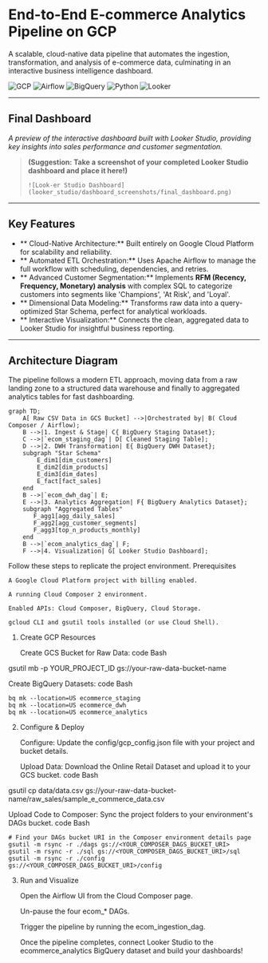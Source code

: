 #  End-to-End E-commerce Analytics Pipeline on GCP

A scalable, cloud-native data pipeline that automates the ingestion, transformation, and analysis of e-commerce data, culminating in an interactive business intelligence dashboard.

![GCP](https://img.shields.io/badge/Google_Cloud-428F4?style=for-the-badge&logo=google-cloud&logoColor=white)
![Airflow](https://img.shields.io/badge/Apache_Airflow-017CEE?style=for-the-badge&logo=Apache-Airflow&logoColor=white)
![BigQuery](https://img.shields.io/badge/BigQuery-669DF6?style=for-the-badge&logo=google-bigquery&logoColor=white)
![Python](https://img.shields.io/badge/Python-3776AB?style=for-the-badge&logo=python&logoColor=white)
![Looker](https://img.shields.io/badge/Looker_Studio-4285F4?style=for-the-badge&logo=looker&logoColor=white)

---

##  Final Dashboard

*A preview of the interactive dashboard built with Looker Studio, providing key insights into sales performance and customer segmentation.*

> **(Suggestion: Take a screenshot of your completed Looker Studio dashboard and place it here!)**
>
> `![Look-er Studio Dashboard](looker_studio/dashboard_screenshots/final_dashboard.png)`

---

##  Key Features

*   ** Cloud-Native Architecture:** Built entirely on Google Cloud Platform for scalability and reliability.
*   ** Automated ETL Orchestration:** Uses Apache Airflow to manage the full workflow with scheduling, dependencies, and retries.
*   ** Advanced Customer Segmentation:** Implements **RFM (Recency, Frequency, Monetary) analysis** with complex SQL to categorize customers into segments like 'Champions', 'At Risk', and 'Loyal'.
*   ** Dimensional Data Modeling:** Transforms raw data into a query-optimized Star Schema, perfect for analytical workloads.
*   ** Interactive Visualization:** Connects the clean, aggregated data to Looker Studio for insightful business reporting.

---

##  Architecture Diagram

The pipeline follows a modern ETL approach, moving data from a raw landing zone to a structured data warehouse and finally to aggregated analytics tables for fast dashboarding.

```mermaid
graph TD;
    A[ Raw CSV Data in GCS Bucket] -->|Orchestrated by| B( Cloud Composer / Airflow);
    B -->|1. Ingest & Stage| C{ BigQuery Staging Dataset};
    C -->|`ecom_staging_dag`| D[ Cleaned Staging Table];
    D -->|2. DWH Transformation| E{ BigQuery DWH Dataset};
    subgraph "Star Schema"
        E_dim1[dim_customers]
        E_dim2[dim_products]
        E_dim3[dim_dates]
        E_fact[fact_sales]
    end
    B -->|`ecom_dwh_dag`| E;
    E -->|3. Analytics Aggregation| F{ BigQuery Analytics Dataset};
    subgraph "Aggregated Tables"
       F_agg1[agg_daily_sales]
       F_agg2[agg_customer_segments]
       F_agg3[top_n_products_monthly]
    end
    B -->|`ecom_analytics_dag`| F;
    F -->|4. Visualization| G[ Looker Studio Dashboard];
```


Follow these steps to replicate the project environment.
Prerequisites

    A Google Cloud Platform project with billing enabled.

    A running Cloud Composer 2 environment.

    Enabled APIs: Cloud Composer, BigQuery, Cloud Storage.

    gcloud CLI and gsutil tools installed (or use Cloud Shell).

1. Create GCP Resources

    Create GCS Bucket for Raw Data:
    code Bash

    
gsutil mb -p YOUR_PROJECT_ID gs://your-raw-data-bucket-name

  

Create BigQuery Datasets:
code Bash

        
    bq mk --location=US ecommerce_staging
    bq mk --location=US ecommerce_dwh
    bq mk --location=US ecommerce_analytics

      

2. Configure & Deploy

    Configure: Update the config/gcp_config.json file with your project and bucket details.

    Upload Data: Download the Online Retail Dataset and upload it to your GCS bucket.
    code Bash

    
gsutil cp data/data.csv gs://your-raw-data-bucket-name/raw_sales/sample_e_commerce_data.csv

  

Upload Code to Composer: Sync the project folders to your environment's DAGs bucket.
code Bash

        
    # Find your DAGs bucket URI in the Composer environment details page
    gsutil -m rsync -r ./dags gs://<YOUR_COMPOSER_DAGS_BUCKET_URI>
    gsutil -m rsync -r ./sql gs://<YOUR_COMPOSER_DAGS_BUCKET_URI>/sql
    gsutil -m rsync -r ./config gs://<YOUR_COMPOSER_DAGS_BUCKET_URI>/config

      

3. Run and Visualize

    Open the Airflow UI from the Cloud Composer page.

    Un-pause the four ecom_* DAGs.

    Trigger the pipeline by running the ecom_ingestion_dag.

    Once the pipeline completes, connect Looker Studio to the ecommerce_analytics BigQuery dataset and build your dashboards!
